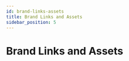 ```yaml
---
id: brand-links-assets
title: Brand Links and Assets
sidebar_position: 5
---
```


# Brand Links and Assets
